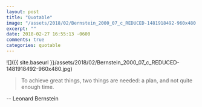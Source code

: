 ```yaml
---
layout: post
title: "Quotable"
image: "/assets/2018/02/Bernstein_2000_07_c_REDUCED-1481918492-960x480.jpg"
excerpt: ""
date: 2018-02-27 16:55:13 -0600
comments: true
categories: quotable
---
```


![]({{ site.baseurl }}/assets/2018/02/Bernstein_2000_07_c_REDUCED-1481918492-960x480.jpg)

> To achieve great things, two things are needed: a plan, and not quite enough time.

-- Leonard Bernstein
